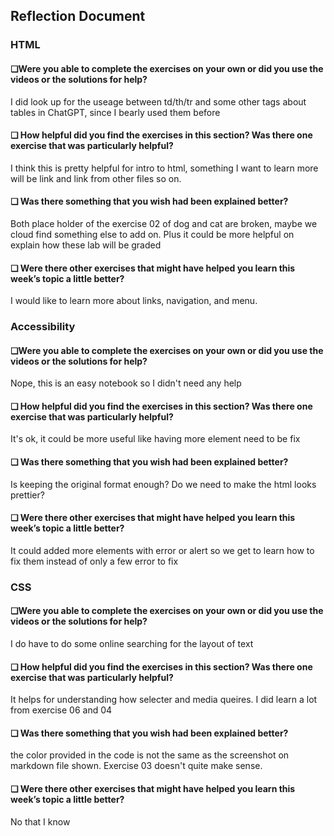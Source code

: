 ## Reflection Document

### HTML

#### ❏Were you able to complete the exercises on your own or did you use the videos or the solutions for help?

I did look up for the useage between td/th/tr and some other tags about tables
in ChatGPT, since I bearly used them before

#### ❏ How helpful did you find the exercises in this section? Was there one exercise that was particularly helpful?

I think this is pretty helpful for intro to html, something I want to learn more
will be link and link from other files so on.

#### ❏ Was there something that you wish had been explained better?

Both place holder of the exercise 02 of dog and cat are broken, maybe we cloud
find something else to add on. Plus it could be more helpful on explain how
these lab will be graded

#### ❏ Were there other exercises that might have helped you learn this week’s topic a little better?

I would like to learn more about links, navigation, and menu.

### Accessibility

#### ❏Were you able to complete the exercises on your own or did you use the videos or the solutions for help?

Nope, this is an easy notebook so I didn't need any help

#### ❏ How helpful did you find the exercises in this section? Was there one exercise that was particularly helpful?

It's ok, it could be more useful like having more element need to be fix

#### ❏ Was there something that you wish had been explained better?

Is keeping the original format enough? Do we need to make the html looks
prettier?

#### ❏ Were there other exercises that might have helped you learn this week’s topic a little better?

It could added more elements with error or alert so we get to learn how to fix
them instead of only a few error to fix

### CSS

#### ❏Were you able to complete the exercises on your own or did you use the videos or the solutions for help?

I do have to do some online searching for the layout of text

#### ❏ How helpful did you find the exercises in this section? Was there one exercise that was particularly helpful?

It helps for understanding how selecter and media queires. I did learn a lot
from exercise 06 and 04

#### ❏ Was there something that you wish had been explained better?

the color provided in the code is not the same as the screenshot on markdown
file shown. Exercise 03 doesn't quite make sense.

#### ❏ Were there other exercises that might have helped you learn this week’s topic a little better?

No that I know
